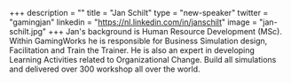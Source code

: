 +++
description = ""
title = "Jan Schilt"
type = "new-speaker"
twitter = "gamingjan"
linkedin = "https://nl.linkedin.com/in/janschilt"
image = "jan-schilt.jpg"
+++
Jan's background is Human Resource Development (MSc). Within GamingWorks he is responsible for Business Simulation design, Facilitation and Train the Trainer. He is also an expert in developing Learning Activities related to Organizational Change. Build all simulations and delivered over 300 workshop all over the world.